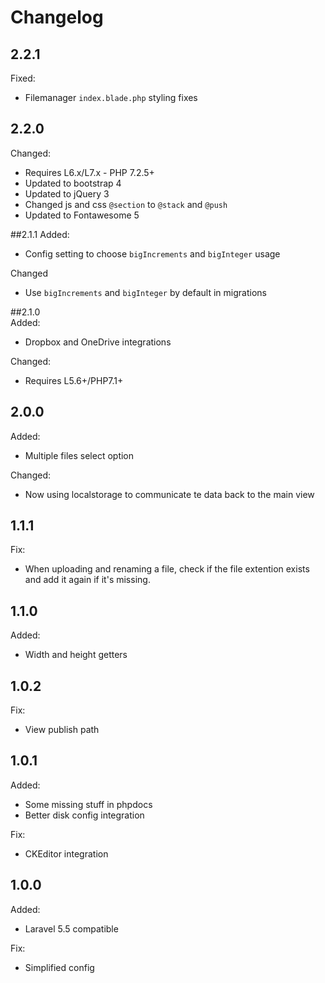 # Changelog

## 2.2.1
Fixed:  
* Filemanager `index.blade.php` styling fixes

## 2.2.0
Changed:
* Requires L6.x/L7.x - PHP 7.2.5+
* Updated to bootstrap 4
* Updated to jQuery 3
* Changed js and css `@section` to `@stack` and `@push` 
* Updated to Fontawesome 5

##2.1.1
Added:  
* Config setting to choose `bigIncrements` and `bigInteger` usage  

Changed
* Use `bigIncrements` and `bigInteger` by default in migrations

##2.1.0  
Added: 
* Dropbox and OneDrive integrations

Changed:  
* Requires L5.6+/PHP7.1+

## 2.0.0  
Added: 
* Multiple files select option

Changed:  
* Now using localstorage to communicate te data back to the main view

## 1.1.1
Fix:
* When uploading and renaming a file, check if the file extention exists and add it again if it's missing.

## 1.1.0
Added:
* Width and height getters

## 1.0.2
Fix:
* View publish path

## 1.0.1
Added:
* Some missing stuff in phpdocs
* Better disk config integration

Fix:
* CKEditor integration

## 1.0.0
Added:
* Laravel 5.5 compatible

Fix:
* Simplified config

